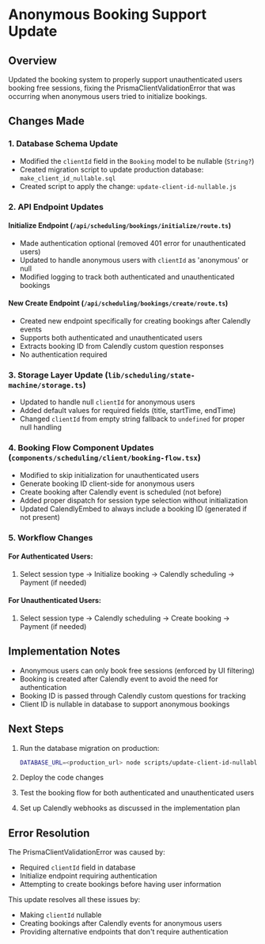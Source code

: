 # Anonymous Booking Support Update

## Overview
Updated the booking system to properly support unauthenticated users booking free sessions, fixing the PrismaClientValidationError that was occurring when anonymous users tried to initialize bookings.

## Changes Made

### 1. Database Schema Update
- Modified the `clientId` field in the `Booking` model to be nullable (`String?`)
- Created migration script to update production database: `make_client_id_nullable.sql`
- Created script to apply the change: `update-client-id-nullable.js`

### 2. API Endpoint Updates

#### Initialize Endpoint (`/api/scheduling/bookings/initialize/route.ts`)
- Made authentication optional (removed 401 error for unauthenticated users)
- Updated to handle anonymous users with `clientId` as 'anonymous' or null
- Modified logging to track both authenticated and unauthenticated bookings

#### New Create Endpoint (`/api/scheduling/bookings/create/route.ts`)
- Created new endpoint specifically for creating bookings after Calendly events
- Supports both authenticated and unauthenticated users
- Extracts booking ID from Calendly custom question responses
- No authentication required

### 3. Storage Layer Update (`lib/scheduling/state-machine/storage.ts`)
- Updated to handle null `clientId` for anonymous users
- Added default values for required fields (title, startTime, endTime)
- Changed `clientId` from empty string fallback to `undefined` for proper null handling

### 4. Booking Flow Component Updates (`components/scheduling/client/booking-flow.tsx`)
- Modified to skip initialization for unauthenticated users
- Generate booking ID client-side for anonymous users
- Create booking after Calendly event is scheduled (not before)
- Added proper dispatch for session type selection without initialization
- Updated CalendlyEmbed to always include a booking ID (generated if not present)

### 5. Workflow Changes

#### For Authenticated Users:
1. Select session type → Initialize booking → Calendly scheduling → Payment (if needed)

#### For Unauthenticated Users:
1. Select session type → Calendly scheduling → Create booking → Payment (if needed)

## Implementation Notes

- Anonymous users can only book free sessions (enforced by UI filtering)
- Booking is created after Calendly event to avoid the need for authentication
- Booking ID is passed through Calendly custom questions for tracking
- Client ID is nullable in database to support anonymous bookings

## Next Steps

1. Run the database migration on production:
   ```bash
   DATABASE_URL=<production_url> node scripts/update-client-id-nullable.js
   ```

2. Deploy the code changes

3. Test the booking flow for both authenticated and unauthenticated users

4. Set up Calendly webhooks as discussed in the implementation plan

## Error Resolution

The PrismaClientValidationError was caused by:
- Required `clientId` field in database
- Initialize endpoint requiring authentication
- Attempting to create bookings before having user information

This update resolves all these issues by:
- Making `clientId` nullable
- Creating bookings after Calendly events for anonymous users
- Providing alternative endpoints that don't require authentication